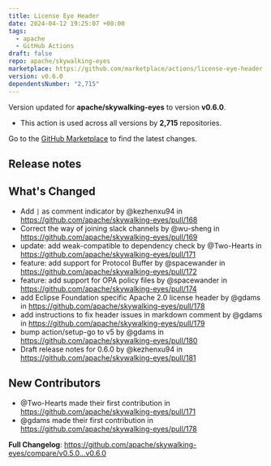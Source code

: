 ```yaml
---
title: License Eye Header
date: 2024-04-12 19:25:07 +00:00
tags:
  - apache
  - GitHub Actions
draft: false
repo: apache/skywalking-eyes
marketplace: https://github.com/marketplace/actions/license-eye-header
version: v0.6.0
dependentsNumber: "2,715"
---
```



Version updated for **apache/skywalking-eyes** to version **v0.6.0**.
- This action is used across all versions by **2,715** repositories.

Go to the [GitHub Marketplace](https://github.com/marketplace/actions/license-eye-header) to find the latest changes.

## Release notes

## What's Changed
* Add `|` as comment indicator by @kezhenxu94 in https://github.com/apache/skywalking-eyes/pull/168
* Correct the way of joining slack channels by @wu-sheng in https://github.com/apache/skywalking-eyes/pull/169
* update: add weak-compatible to dependency check by @Two-Hearts in https://github.com/apache/skywalking-eyes/pull/171
* feature: add support for Protocol Buffer by @spacewander in https://github.com/apache/skywalking-eyes/pull/172
* feature: add support for OPA policy files by @spacewander in https://github.com/apache/skywalking-eyes/pull/174
* add Eclipse Foundation specific Apache 2.0 license header by @gdams in https://github.com/apache/skywalking-eyes/pull/178
* add instructions to fix header issues in markdown comment by @gdams in https://github.com/apache/skywalking-eyes/pull/179
* bump action/setup-go to v5 by @gdams in https://github.com/apache/skywalking-eyes/pull/180
* Draft release notes for 0.6.0 by @kezhenxu94 in https://github.com/apache/skywalking-eyes/pull/181

## New Contributors
* @Two-Hearts made their first contribution in https://github.com/apache/skywalking-eyes/pull/171
* @gdams made their first contribution in https://github.com/apache/skywalking-eyes/pull/178

**Full Changelog**: https://github.com/apache/skywalking-eyes/compare/v0.5.0...v0.6.0
